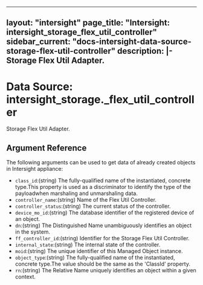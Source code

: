 
---
layout: "intersight"
page_title: "Intersight: intersight_storage_flex_util_controller"
sidebar_current: "docs-intersight-data-source-storage-flex-util-controller"
description: |-
Storage Flex Util Adapter.
---

# Data Source: intersight_storage._flex_util_controller
Storage Flex Util Adapter.
## Argument Reference
The following arguments can be used to get data of already created objects in Intersight appliance:
* `class_id`:(string) The fully-qualified name of the instantiated, concrete type.This property is used as a discriminator to identify the type of the payloadwhen marshaling and unmarshaling data. 
* `controller_name`:(string) Name of the Flex Util Controller. 
* `controller_status`:(string) The current status of the controller. 
* `device_mo_id`:(string) The database identifier of the registered device of an object. 
* `dn`:(string) The Distinguished Name unambiguously identifies an object in the system. 
* `ff_controller_id`:(string) Identifier for the Storage Flex Util Controller. 
* `internal_state`:(string) The internal state of the controller. 
* `moid`:(string) The unique identifier of this Managed Object instance. 
* `object_type`:(string) The fully-qualified name of the instantiated, concrete type.The value should be the same as the 'ClassId' property. 
* `rn`:(string) The Relative Name uniquely identifies an object within a given context. 
